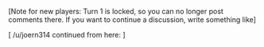 [Note for new players: Turn 1 is locked, so you can no longer post comments there. If you want to continue a discussion, write something like]

[ /u/joern314 continued from here: <link to last comment> ]